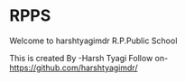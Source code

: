 # RPPS
Welcome to harshtyagimdr
R.P.Public School

This is created By -Harsh Tyagi
Follow on-https://github.com/harshtyagimdr/

